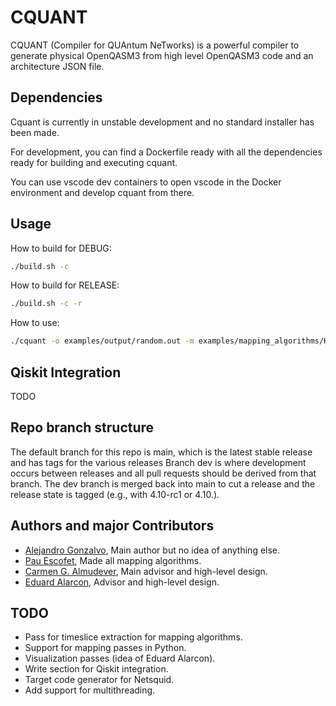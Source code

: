# CQUANT
CQUANT (Compiler for QUAntum NeTworks) is a powerful compiler to generate physical OpenQASM3 from high level OpenQASM3 code and an architecture JSON file.

## Dependencies
Cquant is currently in unstable development and no standard installer has been made.

For development, you can find a Dockerfile ready with all the dependencies ready for building and executing cquant.

You can use vscode dev containers to open vscode in the Docker environment and develop cquant from there.

## Usage

How to build for DEBUG:
```bash
./build.sh -c 
```

How to build for RELEASE:
```bash
./build.sh -c -r
```

How to use:
```bash
./cquant -o examples/output/random.out -m examples/mapping_algorithms/HQA/cquant_test.py examples/input/random.qasm
```
## Qiskit Integration
TODO

## Repo branch structure
The default branch for this repo is main, which is the latest stable release and has tags for the various releases Branch dev is where development occurs between releases and all pull requests should be derived from that branch. The dev branch is merged back into main to cut a release and the release state is tagged (e.g., with 4.10-rc1 or 4.10.).

## Authors and major Contributors
- [Alejandro Gonzalvo](https://www.linkedin.com/in/alejandro-gonzalvo-hidalgo-a9585918b/), Main author but no idea of anything else.
- [Pau Escofet](https://www.linkedin.com/in/pau-escofet-15ba31180/), Made all mapping algorithms.
- [Carmen G. Almudever](https://www.linkedin.com/in/carmengalmudever/), Main advisor and high-level design.
- [Eduard Alarcon](https://www.linkedin.com/in/eduard-alarcon-b5186ba8/), Advisor and high-level design. 

## TODO
- Pass for timeslice extraction for mapping algorithms.
- Support for mapping passes in Python.
- Visualization passes (idea of Eduard Alarcon).
- Write section for Qiskit integration.
- Target code generator for Netsquid.
- Add support for multithreading.